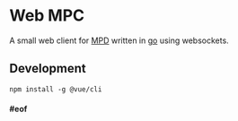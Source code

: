 
# Web MPC

A small web client for [MPD](https://www.musicpd.org/) written in [go](https://golang.org/) using websockets.


## Development
```npm install -g @vue/cli```

#### #eof